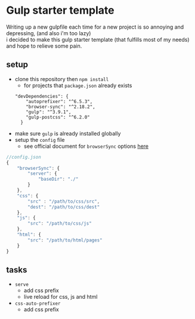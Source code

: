 # Gulp starter template

Writing up a new gulpfile each time for a new project is so annoying and depressing, (and also i'm too lazy)  
i decided to make this gulp starter template (that fulfills most of my needs) and hope to relieve some pain.

## setup
- clone this repository then `npm install`
	- for projects that `package.json` already exists
	```
	"devDependencies": {
	    "autoprefixer": "^6.5.3",
	    "browser-sync": "^2.18.2",
	    "gulp": "^3.9.1",
	    "gulp-postcss": "^6.2.0"
	  }
	```
- make sure `gulp` is already installed globally
- setup the `config` file
	- see official document for `browserSync` options [here](https://www.browsersync.io/docs/options)
```js
//config.json
{
	"browserSync": {
		"server": {
            "baseDir": "./"
        }
    },
	"css": {
		"src" : "/path/to/css/src",
		"dest": "/path/to/css/dest"		
	},
	"js": {
		"src": "/path/to/css/js"
	},
	"html": {
		"src": "/path/to/html/pages"
	}
}
```
## tasks
- `serve`
	- add css prefix
	- live reload for css, js and html
- `css-auto-prefixer`
	- add css prefix
